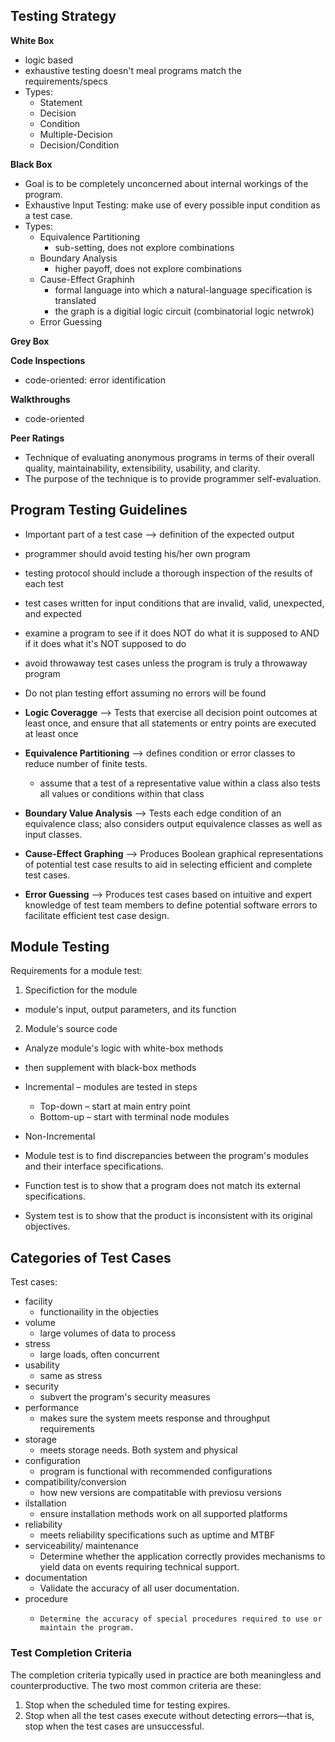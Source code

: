 ## Testing Strategy 
**White Box**
- logic based
- exhaustive testing doesn't meal programs match the requirements/specs
- Types:
  - Statement
  - Decision
  - Condition
  - Multiple-Decision
  - Decision/Condition


**Black Box**
- Goal is to be completely unconcerned about internal workings of the program.
- Exhaustive Input Testing: make use of every possible input condition as a test case.
- Types:
  - Equivalence Partitioning
    - sub-setting, does not explore combinations 
  - Boundary Analysis
    - higher payoff, does not explore combinations 
  - Cause-Effect Graphinh
    - formal language into which a natural-language specification is translated
    - the graph is a digitial logic circuit (combinatorial logic netwrok) 
  - Error Guessing 


**Grey Box**

**Code Inspections**
- code-oriented: error identification


**Walkthroughs**
- code-oriented 


**Peer Ratings**
- Technique of evaluating anonymous programs in terms of their overall quality, maintainability, extensibility, usability, and clarity. 
- The purpose of the technique is to provide programmer self-evaluation.


## Program Testing Guidelines
- Important part of a test case --> definition of the expected output
- programmer should avoid testing his/her own program
- testing protocol should include a thorough inspection of the results of each test
- test cases written for input conditions that are invalid, valid, unexpected, and expected
- examine a program to see if it does NOT do what it is supposed to AND if it does what it's NOT supposed to do 
- avoid throwaway test cases unless the program is truly a throwaway program
- Do not plan testing effort assuming no errors will be found


- **Logic Coveragge** -->  Tests that exercise all decision point outcomes at least once, and ensure that all statements or entry points are executed at least once
- **Equivalence Partitioning** --> defines condition or error classes to reduce number of finite tests. 
  - assume that a test of a representative value within a class also tests all values or conditions within that class  
- **Boundary Value Analysis** --> Tests each edge condition of an equivalence class; also considers output equivalence classes as well as input classes.
- **Cause-Effect Graphing** -->  Produces Boolean graphical representations of potential test case results to aid in selecting efficient and complete test cases.
- **Error Guessing** --> Produces test cases based on intuitive and expert knowledge of test team members to define potential software errors to facilitate efficient test case design.

## Module Testing
Requirements for a module test:
1. Specifiction for the module
- module's input, output parameters, and its function
2. Module's source code


- Analyze module's logic with white-box methods
- then supplement with black-box methods


- Incremental – modules are tested in steps
  - Top-down – start at main entry point
  - Bottom-up – start with terminal node modules
- Non-Incremental
- Module test is to find discrepancies between the program's modules and their interface specifications.  
- Function test is to show that a program does not match its external specifications.
- System test is to show that the product is inconsistent with its original objectives.

## Categories of Test Cases
Test cases: 
- facility
  - functionaility in the objecties  
- volume
  - large volumes of data to process 
- stress
  - large loads, often concurrent 
- usability
  - same as stress 
- security
  - subvert the program's security measures 
- performance
  - makes sure the system meets response and throughput requirements 
- storage
  - meets storage needs. Both system and physical  
- configuration
  - program is functional with recommended configurations  
- compatibility/conversion
  - how new versions are compatitable with previosu versions 
- ilstallation
  - ensure installation methods work on all supported platforms 
- reliability
  - meets reliability specifications such as uptime and MTBF
- serviceability/ maintenance
  - Determine whether the application correctly provides mechanisms to yield data on events requiring technical support.
- documentation
  - Validate the accuracy of all user documentation.
- procedure
  - 	Determine the accuracy of special procedures required to use or maintain the program.

### Test Completion Criteria
The completion criteria typically used in practice are both meaningless and counterproductive. The two most common criteria are these:
1. Stop when the scheduled time for testing expires.
2. Stop when all the test cases execute without detecting errors—that is, stop when the test cases are unsuccessful.


